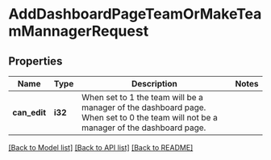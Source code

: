 # AddDashboardPageTeamOrMakeTeamMannagerRequest

## Properties

Name | Type | Description | Notes
------------ | ------------- | ------------- | -------------
**can_edit** | **i32** | When set to 1 the team will be a manager of the dashboard page. When set to 0 the team will not be a manager of the dashboard page. | 

[[Back to Model list]](../README.md#documentation-for-models) [[Back to API list]](../README.md#documentation-for-api-endpoints) [[Back to README]](../README.md)



